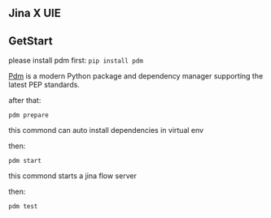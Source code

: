## Jina X UIE

## GetStart

please install pdm first: `pip install pdm`

[Pdm](https://pdm.fming.dev/) is a modern Python package and dependency manager supporting the latest PEP standards.

after that:

```
pdm prepare
```

this commond can auto install dependencies in virtual env

then:

```
pdm start
```

this commond starts a jina flow server

then:

```
pdm test
```

